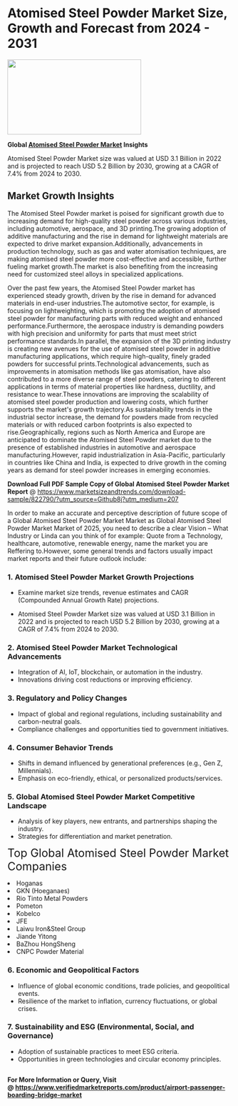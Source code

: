 <H1>Atomised Steel Powder Market Size, Growth and Forecast from 2024 - 2031</H1><img class="aligncenter size-medium wp-image-584254" src="https://thirdeyenews.in/wp-content/uploads/2024/09/Global-Market-Research-300x168.jpeg" alt="" width="300" height="168" /><p><strong>Global&nbsp;<a href="https://www.marketsizeandtrends.com/download-sample/822790/?utm_source=Github8j?utm_medium=207">Atomised Steel Powder Market</a> Insights</strong></p><p>Atomised Steel Powder Market size was valued at USD 3.1 Billion in 2022 and is projected to reach USD 5.2 Billion by 2030, growing at a CAGR of 7.4% from 2024 to 2030.</p><p><h2>Market Growth Insights</h2> <p>The Atomised Steel Powder market is poised for significant growth due to increasing demand for high-quality steel powder across various industries, including automotive, aerospace, and 3D printing.The growing adoption of additive manufacturing and the rise in demand for lightweight materials are expected to drive market expansion.Additionally, advancements in production technology, such as gas and water atomisation techniques, are making atomised steel powder more cost-effective and accessible, further fueling market growth.The market is also benefiting from the increasing need for customized steel alloys in specialized applications.</p> <p>Over the past few years, the Atomised Steel Powder market has experienced steady growth, driven by the rise in demand for advanced materials in end-user industries.The automotive sector, for example, is focusing on lightweighting, which is promoting the adoption of atomised steel powder for manufacturing parts with reduced weight and enhanced performance.Furthermore, the aerospace industry is demanding powders with high precision and uniformity for parts that must meet strict performance standards.In parallel, the expansion of the 3D printing industry is creating new avenues for the use of atomised steel powder in additive manufacturing applications, which require high-quality, finely graded powders for successful prints.Technological advancements, such as improvements in atomisation methods like gas atomisation, have also contributed to a more diverse range of steel powders, catering to different applications in terms of material properties like hardness, ductility, and resistance to wear.These innovations are improving the scalability of atomised steel powder production and lowering costs, which further supports the market's growth trajectory.As sustainability trends in the industrial sector increase, the demand for powders made from recycled materials or with reduced carbon footprints is also expected to rise.Geographically, regions such as North America and Europe are anticipated to dominate the Atomised Steel Powder market due to the presence of established industries in automotive and aerospace manufacturing.However, rapid industrialization in Asia-Pacific, particularly in countries like China and India, is expected to drive growth in the coming years as demand for steel powder increases in emerging economies.<p><span class=""><strong>Download Full PDF Sample Copy of Global Atomised Steel Powder Market Report</strong> @ <a href="https://www.marketsizeandtrends.com/download-sample/822790/?utm_source=Github8j?utm_medium=207" target="_blank">https://www.marketsizeandtrends.com/download-sample/822790/?utm_source=Github8j?utm_medium=207</a></span></p><p>In order to make an accurate and perceptive description of future scope of a Global&nbsp;Atomised Steel Powder Market Market as Global&nbsp;Atomised Steel Powder Market Market of 2025, you need to describe a clear Vision &ndash; What Industry or Linda can you think of for example: Quote from a Technology, healthcare, automotive, renewable energy, name the market you are Reffering to.However, some general trends and factors usually impact market reports and their future outlook include:</p><h3>1.&nbsp;<strong>Atomised Steel Powder Market Growth Projections</strong></h3><ul><li>Examine market size trends, revenue estimates and CAGR (Compounded Annual Growth Rate) projections.</li><li><p>Atomised Steel Powder Market size was valued at USD 3.1 Billion in 2022 and is projected to reach USD 5.2 Billion by 2030, growing at a CAGR of 7.4% from 2024 to 2030.</p></li></ul><h3>2.&nbsp;<strong>Atomised Steel Powder Market Technological Advancements</strong></h3><ul><li>Integration of AI, IoT, blockchain, or automation in the industry.</li><li>Innovations driving cost reductions or improving efficiency.</li></ul><h3>3.&nbsp;<strong>Regulatory and Policy Changes</strong></h3><ul><li>Impact of global and regional regulations, including sustainability and carbon-neutral goals.</li><li>Compliance challenges and opportunities tied to government initiatives.</li></ul><h3>4.&nbsp;<strong>Consumer Behavior Trends</strong></h3><ul><li>Shifts in demand influenced by generational preferences (e.g., Gen Z, Millennials).</li><li>Emphasis on eco-friendly, ethical, or personalized products/services.</li></ul><h3>5.&nbsp;<strong>Global Atomised Steel Powder Market Competitive Landscape</strong></h3><ul><li>Analysis of key players, new entrants, and partnerships shaping the industry.</li><li>Strategies for differentiation and market penetration.</li></ul><p data-pm-slice="1 1 []"><span style="color: inherit; font-family: inherit; font-size: 25px;">Top Global Atomised Steel Powder Market Companies</span></p><div class="" data-test-id=""><p><li>Hoganas</li><li> GKN (Hoeganaes)</li><li> Rio Tinto Metal Powders</li><li> Pometon</li><li> Kobelco</li><li> JFE</li><li> Laiwu Iron&Steel Group</li><li> Jiande Yitong</li><li> BaZhou HongSheng</li><li> CNPC Powder Material</li></p></div><h3>6.&nbsp;<strong>Economic and Geopolitical Factors</strong></h3><ul><li>Influence of global economic conditions, trade policies, and geopolitical events.</li><li>Resilience of the market to inflation, currency fluctuations, or global crises.</li></ul><h3>7.&nbsp;<strong>Sustainability and ESG (Environmental, Social, and Governance)</strong></h3><ul><li>Adoption of sustainable practices to meet ESG criteria.</li><li>Opportunities in green technologies and circular economy principles.</li></ul><h2><strong style="font-size: 14px;">For More Information or Query, Visit @&nbsp;</strong><a style="background-color: #ffffff; font-size: 14px;" href="https://www.marketsizeandtrends.com/report/atomised-steel-powder-market/" target="_blank">https://www.verifiedmarketreports.com/product/airport-passenger-boarding-bridge-market</a></h2>